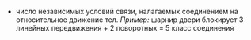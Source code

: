 - число независимых условий связи, налагаемых соединением на относительное движение тел. *Пример:* шарнир двери блокирует 3 линейных передвижения + 2 поворотных = 5 класс соединения